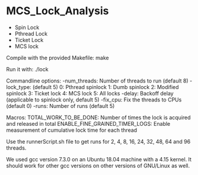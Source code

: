 # MCS_Lock_Analysis
- Spin Lock
- Pthread Lock
- Ticket Lock
- MCS lock

Compile with the provided Makefile:
	make

Run it with:
	./lock

Commandline options:
	-num_threads: Number of threads to run (default 8)
	-lock_type: (default 5)
			0: Pthread spinlock
			1: Dumb spinlock
			2: Modified spinlock
			3: Ticket lock
			4: MCS lock
			5: All locks
	-delay: Backoff delay (applicable to spinlock only, default 5)
	-fix_cpu: Fix the threads to CPUs (default 0)
	-runs: Number of runs (default 5)

Macros:
TOTAL_WORK_TO_BE_DONE: Number of times the lock is acquired and released in total
ENABLE_FINE_GRAINED_TIMER_LOGS: Enable measurement of cumulative lock time for each thread

Use the runnerScript.sh file to get runs for 2, 4, 8, 16, 24, 32, 48, 64 and 96 threads.

We used gcc version 7.3.0 on an Ubuntu 18.04 machine with a 4.15 kernel. It should work for other gcc versions on other versions of GNU/Linux as well.
